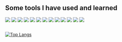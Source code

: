 

## Some tools I have used and learned
<img src="https://img.shields.io/badge/HTML5-E34F26?style=for-the-badge&logo=HTML5&logoColor=FFFFFF" /> <img src="https://img.shields.io/badge/CSS3-2EA3D5?style=for-the-badge&logo=CSS3&logoColor=FFFFFF" /> 
<img src="https://img.shields.io/badge/Sass-CC6699?style=for-the-badge&logo=Sass&logoColor=FFFFFF" /> 
<img src="https://img.shields.io/badge/Bootstrap-7952B3?style=for-the-badge&logo=Bootstrap&logoColor=FFFFFF" /> 
<img src="https://img.shields.io/badge/Tailwind CSS-06B6D4?style=for-the-badge&logo=Tailwind CSS&logoColor=FFFFFF" />
<img src="https://img.shields.io/badge/JavaScript-F7DF1E?style=for-the-badge&logo=JavaScript&logoColor=FFFFFF" />
<img src="https://img.shields.io/badge/React-61DAFB?style=for-the-badge&logo=React&logoColor=FFFFFF" />
<img src="https://img.shields.io/badge/React Router-CA4245?style=for-the-badge&logo=React Router&logoColor=FFFFFF" />
<img src="https://img.shields.io/badge/Axios-5A29E4?style=for-the-badge&logo=Axios&logoColor=FFFFFF" />
<img src="https://img.shields.io/badge/Git-F05032?style=for-the-badge&logo=Git&logoColor=FFFFFF" />
<img src="https://img.shields.io/badge/VS Code-007ACC?style=for-the-badge&logo=Visual Studio Code&logoColor=FFFFFF" />
<img src="https://img.shields.io/badge/Photoshop-31A8FF?style=for-the-badge&logo=Adobe Photoshop&logoColor=FFFFFF" /> 
<img src="https://img.shields.io/badge/Figma-F24E1E?style=for-the-badge&logo=Figma&logoColor=FFFFFF" />

##
[![Top Langs](https://github-readme-stats.vercel.app/api/top-langs/?username=dima-voit&layout=compact&theme=radical&langs_count=6)](https://github.com/anuraghazra/github-readme-stats)
<!--
**dima-voit/dima-voit** is a ✨ _special_ ✨ repository because its `README.md` (this file) appears on your GitHub profile.

Here are some ideas to get you started:
### Hi there 👋
- 🔭 I’m currently working on ...
- 🌱 I’m currently learning ...
- 👯 I’m looking to collaborate on ...
- 🤔 I’m looking for help with ...
- 💬 Ask me about ...
- 📫 How to reach me: ...
- 😄 Pronouns: ...
- ⚡ Fun fact: ...
-->
